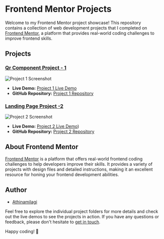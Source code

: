 # Frontend Mentor Projects

Welcome to my Frontend Mentor project showcase! This repository contains a collection of web development projects that I completed on [Frontend Mentor](https://www.frontendmentor.io/), a platform that provides real-world coding challenges to improve frontend skills.

## Projects

### [Qr Component Project - 1](https://github.com/Athinamilagi/SampleProjects/tree/main/docs/QR%20Component%20Project-1)

![Project 1 Screenshot](https://res.cloudinary.com/dz209s6jk/image/upload/v1642681547/Challenges/iukeubiskdrj479qikjr.jpg)

- **Live Demo:** [Project 1 Live Demo](https://athinamilagi.github.io/SampleProjects/docs/QR%20Component%20Project-1/)
- **GitHub Repository:** [Project 1 Repository](https://github.com/Athinamilagi/SampleProjects.git)


### [Landing Page Project -2](https://github.com/Athinamilagi/SampleProjects/tree/main/docs/Landing%20Page%20Project-2)

![Project 2 Screenshot](https://res.cloudinary.com/dz209s6jk/image/upload/f_auto,q_auto,w_900/Challenges/yjly0l5ohx3f2kz6bbvg.jpg)

- **Live Demo:** [Project 2 Live Demo](https://athinamilagi.github.io/SampleProjects/docs/Landing%20Page%20Project-2/index.html))
- **GitHub Repository:** [Project 2 Repository](https://github.com/Athinamilagi/SampleProjects.git)



## About Frontend Mentor

[Frontend Mentor](https://www.frontendmentor.io/) is a platform that offers real-world frontend coding challenges to help developers improve their skills. It provides a variety of projects with design files and detailed instructions, making it an excellent resource for honing your frontend development abilities.

## Author

- [Athinamilagi](https://github.com/Athinamilagi)

Feel free to explore the individual project folders for more details and check out the live demos to see the projects in action. If you have any questions or feedback, please don't hesitate to [get in touch](https://github.com/Athinamilagi).

Happy coding! 🚀
